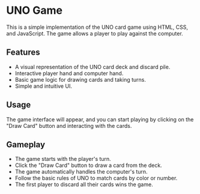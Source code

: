 # UNO Game

This is a simple implementation of the UNO card game using HTML, CSS, and JavaScript. The game allows a player to play against the computer.

## Features

- A visual representation of the UNO card deck and discard pile.
- Interactive player hand and computer hand.
- Basic game logic for drawing cards and taking turns.
- Simple and intuitive UI.


## Usage

The game interface will appear, and you can start playing by clicking on the "Draw Card" button and interacting with the cards.

## Gameplay

- The game starts with the player's turn.
- Click the "Draw Card" button to draw a card from the deck.
- The game automatically handles the computer's turn.
- Follow the basic rules of UNO to match cards by color or number.
- The first player to discard all their cards wins the game.

